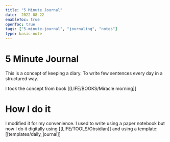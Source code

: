 ```yaml
---
title: "5 Minute Journal"
date:  2022-08-22
enableToc: true
openToc: true
tags: ["5-minute-journal", "journaling", "notes"]
type: basic-note
---
```

# 5 Minute Journal
This is a concept of keeping a diary. To write few sentences every day in a structured way.

I took the concept from book [[LIFE/BOOKS/Miracle morning]]

# How I do it
I modified it for my convenience.
I used to write using a paper notebook but now I do it digitally using [[LIFE/TOOLS/Obsidian]] and using a template: [[templates/daily_journal]]
